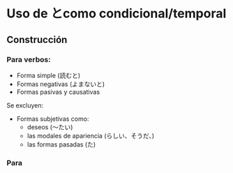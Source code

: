 # Uso de とcomo condicional/temporal

## Construcción

### Para verbos:

- Forma simple (読むと)
- Formas negativas (よまないと)
- Formas pasivas y causativas

Se excluyen:

- Formas subjetivas como:
  - deseos (～たい)
  - las modales de apariencia (らしい、そうだ、)
  - las formas pasadas (た)

### Para
